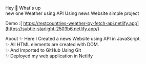 Hey 👋 What's up <br>
new one Weather using  API Using news Website simple project  <br>

Demo :[ https://restcountries-weather-by-fetch-api.netlify.app](https://subtle-starlight-2503b6.netlify.app/) <br>

About ✨ Here I Created a news Website using  API in JavaScript. <br>
✨ All HTML elements are created with DOM.<br>
✨ And Imported to GitHub Using Git<br>
✨ Deployed my web application in Netlify
